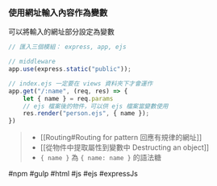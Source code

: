 ### 使用網址輸入內容作為變數
可以將輸入的網址部分設定為變數
```js
// 匯入三個模組： express, app, ejs

// middleware
app.use(express.static("public"));

// index.ejs 一定要在 views 資料夾下才會運作
app.get("/:name", (req, res) => {
	let { name } = req.params
	// ejs 檔案後的物件，可以供 ejs 檔案當變數使用
	res.render("person.ejs", { name });
})
```

>- [[Routing#Routing for pattern 回應有規律的網址]]
> - [[從物件中提取屬性到變數中 Destructing an object]]
> - `{ name }` 為 `{ name: name }` 的語法糖

#npm #gulp #html #js #ejs #expressJs 